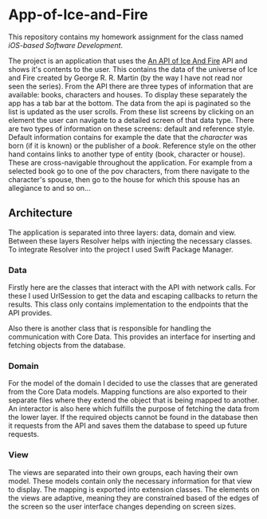 # App-of-Ice-and-Fire

This repository contains my homework assignment for the class named *iOS-based Software Development*. 

The project is an application that uses the [An API of Ice And Fire](https://anapioficeandfire.com/) API and shows it's contents to the user. 
This contains the data of the universe of Ice and Fire created by George R. R. Martin (by the way I have not read nor seen the series). 
From the API there are three types of information that are available: books, characters and houses. 
To display these separately the app has a tab bar at the bottom. 
The data from the api is paginated so the list is updated as the user scrolls. 
From these list screens by clicking on an element the user can navigate to a detailed screen of that data type. 
There are two types of information on these screens: default and reference style. 
Default information contains for example the date that the *character* was born (if it is known) or the publisher of a *book*. 
Reference style on the other hand contains links to another type of entity (book, character or house). 
These are cross-navigable throughout the application. 
For example from a selected book go to one of the pov characters, from there navigate to the character's spouse, then go to the house for which this spouse has an allegiance to and so on...

## Architecture
The application is separated into three layers: data, domain and view.
Between these layers Resolver helps with injecting the necessary classes.
To integrate Resolver into the project I used Swift Package Manager.

### Data
Firstly here are the classes that interact with the API with network calls. 
For these I used UrlSession to get the data and escaping callbacks to return the results. 
This class only contains implementation to the endpoints that the API provides.

Also there is another class that is responsible for handling the communication with Core Data.
This provides an interface for inserting and fetching objects from the database.

### Domain
For the model of the domain I decided to use the classes that are generated from the Core Data models.
Mapping functions are also exported to their separate files where they extend the object that is being mapped to another.
An interactor is also here which fulfills the purpose of fetching the data from the lower layer.
If the required objects cannot be found in the database then it requests from the API and saves them the database to speed up future requests.

### View
The views are separated into their own groups, each having their own model.
These models contain only the necessary information for that view to display.
The mapping is exported into extension classes.
The elements on the views are adaptive, meaning they are constrained based of the edges of the screen so the user interface changes depending on screen sizes.

